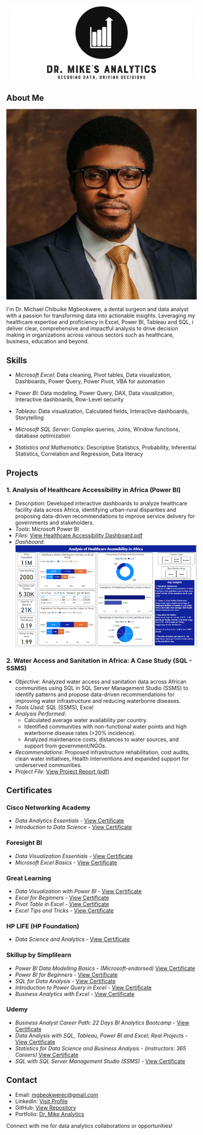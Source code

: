 # ![Profile Photo](images/Repository-logo.jpg)

## About Me
![Profile Photo](images/profile.jpg)

I'm Dr. Michael Chibuike Mgbeokwere, a dental surgeon and data analyst with a passion for transforming data into actionable insights. Leveraging my healthcare expertise and proficiency in Excel, Power BI, Tableau and SQL, i deliver clear, comprehensive and impactful analysis to drive decision making in organizations across various sectors such as healthcare, business, education and beyond.

## Skills
- *Microsoft Excel*: Data cleaning, Pivot tables, Data visualization, Dashboards, Power Query, Power Pivot, VBA for automation
  
- *Power BI*: Data modeling, Power Query, DAX, Data visualization, Interactive dashboards, Row-Level security
  
- *Tableau*: Data visualization, Calculated fields, Interactive dashboards, Storytelling 
  
- *Microsoft SQL Server*: Complex queries, Joins, Window functions, database optimization
  
- *Statistics and Mathematics*: Descriptive Statistics, Probability, Inferential Statistics, Correlation and Regression, Data literacy
  
## Projects

### 1. Analysis of Healthcare Accessibility in Africa (Power BI)
- *Description*: Developed interactive dashboards to analyze healthcare facility data across Africa, identifying urban-rural disparities and proposing data-driven recommendations to improve service delivery for governments and stakeholders.
- *Tools*: Microsoft Power BI
- *Files*: [View Healthcare Accessibility Dashboard.pdf](projects/Healthcare-Accessibility-in-Africa-File.pdf)
- *Dashboard*: ![Healthcare Accessibility Dashboard](images/Healthcare-Accessibility-Dashboard.png)

### 2. Water Access and Sanitation in Africa: A Case Study (SQL - SSMS)
 - *Objective*: Analyzed water access and sanitation data across African communities using SQL in SQL Server Management Studio (SSMS) to identify patterns and propose data-driven recommendations for improving water infrastructure and reducing waterborne diseases.
- *Tools Used*: SQL (SSMS), Excel
- *Analysis Performed*:
  - Calculated average water availability per country.
  - Identified communities with non-functional water points and high waterborne disease rates (>20% incidence).
  - Analyzed maintenance costs, distances to water sources, and support from government/NGOs.
- *Recommendations*: Proposed infrastructure rehabilitation, cost audits, clean water initiatives, Health interventions and expanded support for underserved communities.
- *Project File:* [View Project Report (pdf)](projects/Water_Access_and_Sanitation.pdf)

## Certificates

### Cisco Networking Academy

- *Data Analytics Essentials* - [View Certificate](certificates/Cisco-Data-Analytics-Essentials-Certificate.pdf)
- *Introduction to Data Science* - [View Certificate](certificates/Cisco-introduction-to-data-science-certificate.pdf)

### Foresight BI
 
- *Data Visualization Essentials* - [View Certificate](certificates/Foresight-BI-Data-visualization-essentials.pdf)
- *Microsoft Excel Basics* - [View Certificate](certificates/Foresight-BI-Excel-certificate.pdf)

### Great Learning 

- *Data Visualization with Power BI* - [View Certificate](certificates/GL-Data-visualization-Certificate.pdf)
- *Excel for Beginners* - [View Certificate](certificates/GL-Excel-for-beginners-certificate.pdf)
- *Pivot Table in Excel* - [View Certificate](certificates/Great-learning-certificate-Pivot-table.pdf)
- *Excel Tips and Tricks* - [View Certificate](certificates/Great-learning-certificate-on-Excel-Tips.pdf)

### HP LIFE (HP Foundation)

- *Data Science and Analytics* - [View Certificate](certificates/Hp-life-certificate-on-data-science-and-analytics.pdf)

### Skillup by Simplilearn

- *Power BI Data Modelling Basics* - *(Microsoft-endorsed)* [View Certificate](certificates/Simplilearn-Certificate-PowerBI-Data-Modelling-Basics.pdf)
- *Power BI for Beginners* - [View Certificate](certificates/Simplilearn-Certificate-PowerBI-for-Beginners.pdf)
- *SQL for Data Analysis* - [View Certificate](certificates/Simplilearn-Certificate-SQL-for-Data-Analysis.pdf)
- *Introduction to Power Query in Excel* - [View Certificate](certificates/Simplilearn-certificate-on-power-query.pdf)
- *Business Analytics with Excel* - [View Certificate](certificates/Simplilearn-Business-Analytics-with-Excel.pdf)

### Udemy

- *Business Analyst Career Path: 22 Days BI Analytics Bootcamp* - [View Certificate](certificates/Udemy-Business-Analyst-Career-Path-Using-Excel-and-PowerBI.pdf)
- *Data Analysis with SQL, Tableau, Power BI and Excel; Real Projects* - [View Certificate](certificates/Udemy-Certificate-on-Data-Analysis-with-Tableau-PowerBI-Excel-and-SQL.pdf)
- *Statistics for Data Science and Business Analysis* - *(instructors: 365 Careers)* [View Certificate](certificates/Udemy-statistics-for-data-science-certificate.pdf)
- *SQL with SQL Server Management Studio (SSMS)* - [View Certificate](certificates/Udemy-SQL-with-SQL-Server-Managment-Studio-(SSMS).pdf)

## Contact
- Email: [mgbeokwerec@gmail.com](mailto:mgbeokwerec@gmail.com)
- LinkedIn: [Visit Profile](https://www.linkedin.com/in/dr-chibuike-mgbeokwere-561584218)
- GitHub: [View Repository](https://github.com/ChibuikeMichael)
- Portfolio: [Dr. Mike Analytics](https://chibuikemichael.github.io/Dr_Mike_Analytics_Portfolio/)
  
Connect with me for data analytics collaborations or opportunities!

